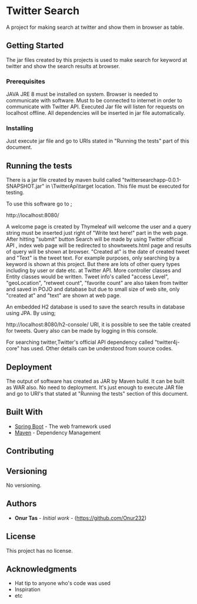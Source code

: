 # Twitter Search

A project for making search at twitter and show them in browser as table. 

## Getting Started

The jar files created by this projects is used to make search for keyword at twitter and show the search results at browser.

### Prerequisites

JAVA JRE 8 must be installed on system.
Browser is needed to communicate with software.
Must to be connected to internet in order to communicate with Twitter API. 
Executed Jar file will listen for requests on localhost offline.
All dependencies will be inserted in jar file automatically.


### Installing

Just execute jar file and go to URIs stated in "Running the tests" part of this document. 

## Running the tests 

There is a jar file created by maven build called "twittersearchapp-0.0.1-SNAPSHOT.jar" in \TwitterApi\target location. This file must be executed for testing.

To use this software go to ;

http://localhost:8080/

A welcome page is created by Thymeleaf will welcome the user and a query string must be inserted just right of "Write text here!" part in the web page. After hitting "submit" button
Search will be made by using Twitter official API , index web page will be redirected to showtweets.html page and results of query will be shown at browser. "Created at" is the date
of created tweet and "Text" is the tweet text. For example purposes, only searching by a keyword is shown at this project. But there are lots of other query types including by user
or date etc. at Twitter API. More controller classes and Entity classes would be written. Tweet info's called "access Level", "geoLocation", "retweet count", "favorite count" are 
also taken from twitter and saved in POJO and database but due to small size of web site, only "created at" and "text" are shown at web page.

An embedded H2 database is used to save the search results in database using JPA. By using;

http://localhost:8080/h2-console/ URI, it is possible to see the table created for tweets. Query also can be made by logging in this console. 

For searching twitter,Twitter's official API dependency called "twitter4j-core" has used. Other details can be understood from source codes.


## Deployment

The output of software has created as JAR by Maven build. It can be built as WAR also. No need to deployment. It's just enough to execute JAR file and go to URI's that stated at 
"Running the tests" section of this document.

## Built With

* [Spring Boot](https://projects.spring.io/spring-boot/) - The web framework used
* [Maven](https://maven.apache.org/) - Dependency Management


## Contributing



## Versioning

No versioning.

## Authors

* **Onur Tas** - *Initial work* - (https://github.com/Onur232)



## License

This project has no license.

## Acknowledgments

* Hat tip to anyone who's code was used
* Inspiration
* etc

